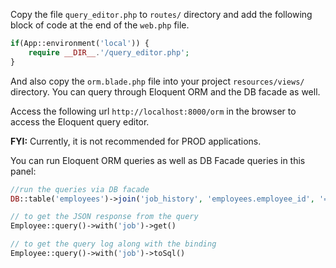 Copy the file `query_editor.php` to `routes/` directory and add the following block of code at the end of the `web.php` file.
```php
if(App::environment('local')) {
    require __DIR__.'/query_editor.php';
}
```
And also copy the `orm.blade.php` file into your project `resources/views/` directory. You can query through Eloquent ORM and the DB facade as well.

Access the following url `http://localhost:8000/orm` in the browser to access the Eloquent query editor.

**FYI:** Currently, it is not recommended for PROD applications.

You can run Eloquent ORM queries as well as DB Facade queries in this panel:

```php
//run the queries via DB facade 
DB::table('employees')->join('job_history', 'employees.employee_id', '=', 'job_history.employee_id')->get() 

// to get the JSON response from the query
Employee::query()->with('job')->get()

// to get the query log along with the binding
Employee::query()->with('job')->toSql() 
```
